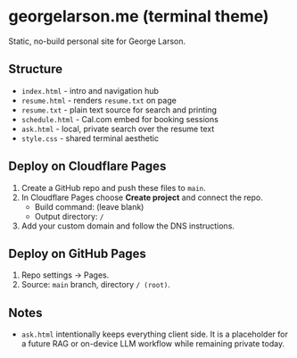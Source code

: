 # georgelarson.me (terminal theme)

Static, no-build personal site for George Larson.

## Structure
- `index.html` - intro and navigation hub
- `resume.html` - renders `resume.txt` on page
- `resume.txt` - plain text source for search and printing
- `schedule.html` - Cal.com embed for booking sessions
- `ask.html` - local, private search over the resume text
- `style.css` - shared terminal aesthetic

## Deploy on Cloudflare Pages
1. Create a GitHub repo and push these files to `main`.
2. In Cloudflare Pages choose **Create project** and connect the repo.
   - Build command: (leave blank)
   - Output directory: `/`
3. Add your custom domain and follow the DNS instructions.

## Deploy on GitHub Pages
1. Repo settings -> Pages.
2. Source: `main` branch, directory `/ (root)`.

## Notes
- `ask.html` intentionally keeps everything client side. It is a placeholder for a future RAG or on-device LLM workflow while remaining private today.
